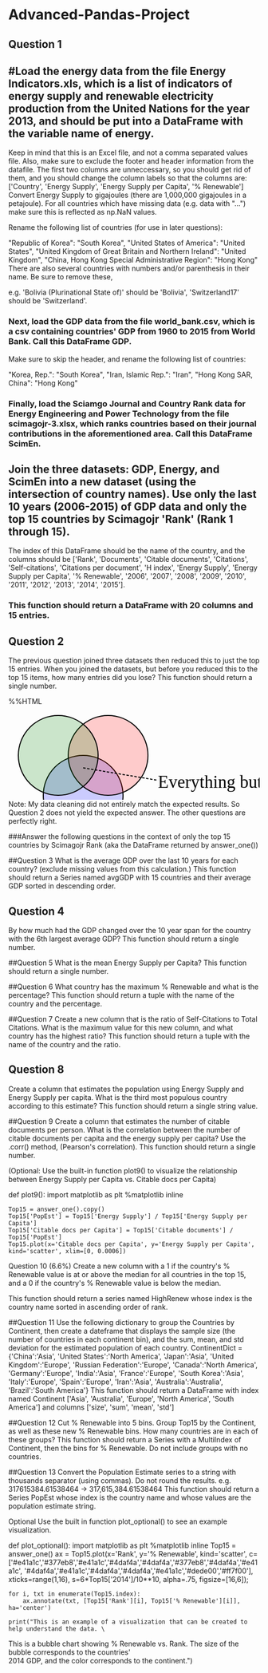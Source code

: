 # Advanced-Pandas-Project


## Question 1 

## #Load the energy data from the file Energy Indicators.xls, which is a list of indicators of energy supply and renewable electricity production from the United Nations for the year 2013, and should be put into a DataFrame with the variable name of energy.

Keep in mind that this is an Excel file, and not a comma separated values file. Also, make sure to exclude the footer and header information from the datafile. The first two columns are unneccessary, so you should get rid of them, and you should change the column labels so that the columns are:
['Country', 'Energy Supply', 'Energy Supply per Capita', '% Renewable']
Convert Energy Supply to gigajoules (there are 1,000,000 gigajoules in a petajoule). For all countries which have missing data (e.g. data with "...") make sure this is reflected as np.NaN values.

Rename the following list of countries (for use in later questions):

"Republic of Korea": "South Korea",
"United States of America": "United States",
"United Kingdom of Great Britain and Northern Ireland": "United Kingdom",
"China, Hong Kong Special Administrative Region": "Hong Kong"
There are also several countries with numbers and/or parenthesis in their name. Be sure to remove these,

e.g.
'Bolivia (Plurinational State of)' should be 'Bolivia',
'Switzerland17' should be 'Switzerland'.


### Next, load the GDP data from the file world_bank.csv, which is a csv containing countries' GDP from 1960 to 2015 from World Bank. Call this DataFrame GDP.
Make sure to skip the header, and rename the following list of countries:

"Korea, Rep.": "South Korea",
"Iran, Islamic Rep.": "Iran",
"Hong Kong SAR, China": "Hong Kong"

### Finally, load the Sciamgo Journal and Country Rank data for Energy Engineering and Power Technology from the file scimagojr-3.xlsx, which ranks countries based on their journal contributions in the aforementioned area. Call this DataFrame ScimEn.

## Join the three datasets: GDP, Energy, and ScimEn into a new dataset (using the intersection of country names). Use only the last 10 years (2006-2015) of GDP data and only the top 15 countries by Scimagojr 'Rank' (Rank 1 through 15).
The index of this DataFrame should be the name of the country, and the columns should be ['Rank', 'Documents', 'Citable documents', 'Citations', 'Self-citations', 'Citations per document', 'H index', 'Energy Supply', 'Energy Supply per Capita', '% Renewable', '2006', '2007', '2008', '2009', '2010', '2011', '2012', '2013', '2014', '2015'].

### This function should return a DataFrame with 20 columns and 15 entries.

## Question 2 
The previous question joined three datasets then reduced this to just the top 15 entries. When you joined the datasets, but before you reduced this to the top 15 items, how many entries did you lose?
This function should return a single number.

%%HTML
<svg width="800" height="300">
  <circle cx="150" cy="180" r="80" fill-opacity="0.2" stroke="black" stroke-width="2" fill="blue" />
  <circle cx="200" cy="100" r="80" fill-opacity="0.2" stroke="black" stroke-width="2" fill="red" />
  <circle cx="100" cy="100" r="80" fill-opacity="0.2" stroke="black" stroke-width="2" fill="green" />
  <line x1="150" y1="125" x2="300" y2="150" stroke="black" stroke-width="2" fill="black" stroke-dasharray="5,3"/>
  <text  x="300" y="165" font-family="Verdana" font-size="35">Everything but this!</text>
</svg>
Note: My data cleaning did not entirely match the expected results. So Question 2 does not yield the expected answer. The other questions are perfectly right.


###Answer the following questions in the context of only the top 15 countries by Scimagojr Rank (aka the DataFrame returned by answer_one())

##Question 3 
What is the average GDP over the last 10 years for each country? (exclude missing values from this calculation.)
This function should return a Series named avgGDP with 15 countries and their average GDP sorted in descending order.

## Question 4 
By how much had the GDP changed over the 10 year span for the country with the 6th largest average GDP?
This function should return a single number.

##Question 5 
What is the mean Energy Supply per Capita?
This function should return a single number.

##Question 6 
What country has the maximum % Renewable and what is the percentage?
This function should return a tuple with the name of the country and the percentage.

##Question 7 
Create a new column that is the ratio of Self-Citations to Total Citations. What is the maximum value for this new column, and what country has the highest ratio?
This function should return a tuple with the name of the country and the ratio.

## Question 8 
Create a column that estimates the population using Energy Supply and Energy Supply per capita. What is the third most populous country according to this estimate?
This function should return a single string value.

##Question 9 
Create a column that estimates the number of citable documents per person. What is the correlation between the number of citable documents per capita and the energy supply per capita? Use the .corr() method, (Pearson's correlation).
This function should return a single number.

(Optional: Use the built-in function plot9() to visualize the relationship between Energy Supply per Capita vs. Citable docs per Capita)

def plot9():
    import matplotlib as plt
    %matplotlib inline

    Top15 = answer_one().copy()
    Top15['PopEst'] = Top15['Energy Supply'] / Top15['Energy Supply per Capita']
    Top15['Citable docs per Capita'] = Top15['Citable documents'] / Top15['PopEst']
    Top15.plot(x='Citable docs per Capita', y='Energy Supply per Capita', kind='scatter', xlim=[0, 0.0006])
Question 10 (6.6%)
Create a new column with a 1 if the country's % Renewable value is at or above the median for all countries in the top 15, and a 0 if the country's % Renewable value is below the median.

This function should return a series named HighRenew whose index is the country name sorted in ascending order of rank.

##Question 11
Use the following dictionary to group the Countries by Continent, then create a dateframe that displays the sample size (the number of countries in each continent bin), and the sum, mean, and std deviation for the estimated population of each country.
ContinentDict  = {'China':'Asia',
                  'United States':'North America',
                  'Japan':'Asia',
                  'United Kingdom':'Europe',
                  'Russian Federation':'Europe',
                  'Canada':'North America',
                  'Germany':'Europe',
                  'India':'Asia',
                  'France':'Europe',
                  'South Korea':'Asia',
                  'Italy':'Europe',
                  'Spain':'Europe',
                  'Iran':'Asia',
                  'Australia':'Australia',
                  'Brazil':'South America'}
This function should return a DataFrame with index named Continent ['Asia', 'Australia', 'Europe', 'North America', 'South America'] and columns ['size', 'sum', 'mean', 'std']

##Question 12
Cut % Renewable into 5 bins. Group Top15 by the Continent, as well as these new % Renewable bins. How many countries are in each of these groups?
This function should return a Series with a MultiIndex of Continent, then the bins for % Renewable. Do not include groups with no countries.

##Question 13 
Convert the Population Estimate series to a string with thousands separator (using commas). Do not round the results.
e.g. 317615384.61538464 -> 317,615,384.61538464
This function should return a Series PopEst whose index is the country name and whose values are the population estimate string.

Optional
Use the built in function plot_optional() to see an example visualization.

def plot_optional():
    import matplotlib as plt
    %matplotlib inline
    Top15 = answer_one()
    ax = Top15.plot(x='Rank', y='% Renewable', kind='scatter',
                    c=['#e41a1c','#377eb8','#e41a1c','#4daf4a','#4daf4a','#377eb8','#4daf4a','#e41a1c',
                       '#4daf4a','#e41a1c','#4daf4a','#4daf4a','#e41a1c','#dede00','#ff7f00'],
                    xticks=range(1,16), s=6*Top15['2014']/10**10, alpha=.75, figsize=[16,6]);

    for i, txt in enumerate(Top15.index):
        ax.annotate(txt, [Top15['Rank'][i], Top15['% Renewable'][i]], ha='center')

    print("This is an example of a visualization that can be created to help understand the data. \
This is a bubble chart showing % Renewable vs. Rank. The size of the bubble corresponds to the countries' \
2014 GDP, and the color corresponds to the continent.")
